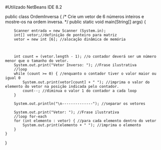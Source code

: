 #Utilizado NetBeans IDE 8.2

public class OrdemInversa {
/*
Crie um vetor de 6 números inteiros
e mostre-os na ordem inversa.
*/
    public static void main(String[] args) {
        
        Scanner entrada = new Scanner (System.in);
        int[] vetor;//definição de ponteiro para matriz
        vetor = new int [6]; //alocação dinâmica de memória
      
        
   
        int count = (vetor.length - 1); //o contador deverá ser um número menor que o tamanho do vetor.
        System.out.print("Vetor Inverso: "); //Frase ilustrativa
        //loop
        while (count >= 0) { //enquanto o contador tiver o valor maior ou igual 0
            System.out.print(vetor[count] + " "); //imprima o valor do elemento do vetor na posição indicada pelo contador.
            count--; //diminua o valor 1 do contador a cada loop
        }

        System.out.println("\n--------------"); //separar os vetores

        System.out.print("Vetor: "); //Frase ilustrativa
        //loop for-each
        for (int elemento : vetor) { //para cada elemento dentro do vetor
            System.out.print(elemento + " "); //imprima o elemento
        }
    }
}
